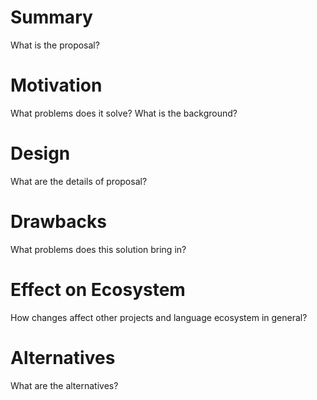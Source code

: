 # Summary

What is the proposal?

# Motivation

What problems does it solve? What is the background?

# Design

What are the details of proposal?

# Drawbacks

What problems does this solution bring in?

# Effect on Ecosystem

How changes affect other projects and language ecosystem in general?

# Alternatives

What are the alternatives?

